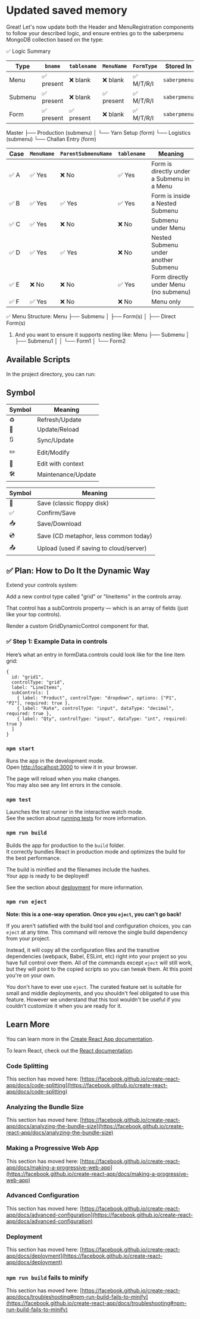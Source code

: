 # Updated saved memory
Great! Let's now update both the Header and MenuRegistration components to follow your described logic, and ensure entries go to the saberpmenu MongoDB collection based on the type:

✅ Logic Summary

| Type    | `bname`   | `tablename` | `MenuName` | `FormType` | Stored In    |
| ------- | --------- | ----------- | ---------- | ---------- | ------------ |
| Menu    | ✅ present | ❌ blank     | ❌ blank    | ✅ M/T/R/I  | `saberpmenu` |
| Submenu | ✅ present | ❌ blank     | ✅ present  | ✅ M/T/R/I  | `saberpmenu` |
| Form    | ✅ present | ✅ present   | ❌ blank    | ✅ M/T/R/I  | `saberpmenu` |

Master
 ├── Production (submenu)
 │    └── Yarn Setup (form)
 └── Logistics (submenu)
      └── Challan Entry (form)

| Case | `MenuName` | `ParentSubmenuName` | `tablename` | Meaning                                    |
| ---- | ---------- | ------------------- | ----------- | ------------------------------------------ |
| ✅ A  | ✅ Yes      | ❌ No                | ✅ Yes       | Form is directly under a Submenu in a Menu |
| ✅ B  | ✅ Yes      | ✅ Yes               | ✅ Yes       | Form is inside a Nested Submenu            |
| ✅ C  | ✅ Yes      | ❌ No                | ❌ No        | Submenu under Menu                         |
| ✅ D  | ✅ Yes      | ✅ Yes               | ❌ No        | Nested Submenu under another Submenu       |
| ✅ E  | ❌ No       | ❌ No                | ✅ Yes       | Form directly under Menu (no submenu)   
| ✅ F  | ✅ Yes      | ❌ No                |  ❌ No       | Menu only    

✅ Menu Structure:
Menu
├── Submenu
│   ├── Form(s)
│
├── Direct Form(s)

1) And you want to ensure it supports nesting like:
Menu
├── Submenu
│   ├── Submenu1
│   │   └── Form1
│   └── Form2


## Available Scripts

In the project directory, you can run:

## Symbol
| Symbol | Meaning            |
| ------ | ------------------ |
| ♻️     | Refresh/Update     |
| 🔄     | Update/Reload      |
| 🔃     | Sync/Update        |
| ✏️     | Edit/Modify        |
| 📝     | Edit with context  |
| 🛠️    | Maintenance/Update |

| Symbol | Meaning                                 |
| ------ | --------------------------------------- |
| 💾     | Save (classic floppy disk)              |
| ✅      | Confirm/Save                            |
| 📥     | Save/Download                           |
| 💿     | Save (CD metaphor, less common today)   |
| 📤     | Upload (used if saving to cloud/server) |

## ✅ Plan: How to Do It the Dynamic Way
Extend your controls system:

Add a new control type called "grid" or "lineitems" in the controls array.

That control has a subControls property — which is an array of fields (just like your top controls).

Render a custom GridDynamicControl component for that.

### ✅ Step 1: Example Data in controls
Here’s what an entry in formData.controls could look like for the line item grid:

```
{
  id: "grid1",
  controlType: "grid",
  label: "LineItems",
  subControls: [
    { label: "Product", controlType: "dropdown", options: ["P1", "P2"], required: true },
    { label: "Rate", controlType: "input", dataType: "decimal", required: true },
    { label: "Qty", controlType: "input", dataType: "int", required: true }
  ]
}
```

### `npm start`

Runs the app in the development mode.\
Open [http://localhost:3000](http://localhost:3000) to view it in your browser.

The page will reload when you make changes.\
You may also see any lint errors in the console.

### `npm test`

Launches the test runner in the interactive watch mode.\
See the section about [running tests](https://facebook.github.io/create-react-app/docs/running-tests) for more information.

### `npm run build`

Builds the app for production to the `build` folder.\
It correctly bundles React in production mode and optimizes the build for the best performance.

The build is minified and the filenames include the hashes.\
Your app is ready to be deployed!

See the section about [deployment](https://facebook.github.io/create-react-app/docs/deployment) for more information.

### `npm run eject`

**Note: this is a one-way operation. Once you `eject`, you can't go back!**

If you aren't satisfied with the build tool and configuration choices, you can `eject` at any time. This command will remove the single build dependency from your project.

Instead, it will copy all the configuration files and the transitive dependencies (webpack, Babel, ESLint, etc) right into your project so you have full control over them. All of the commands except `eject` will still work, but they will point to the copied scripts so you can tweak them. At this point you're on your own.

You don't have to ever use `eject`. The curated feature set is suitable for small and middle deployments, and you shouldn't feel obligated to use this feature. However we understand that this tool wouldn't be useful if you couldn't customize it when you are ready for it.

## Learn More

You can learn more in the [Create React App documentation](https://facebook.github.io/create-react-app/docs/getting-started).

To learn React, check out the [React documentation](https://reactjs.org/).

### Code Splitting

This section has moved here: [https://facebook.github.io/create-react-app/docs/code-splitting](https://facebook.github.io/create-react-app/docs/code-splitting)

### Analyzing the Bundle Size

This section has moved here: [https://facebook.github.io/create-react-app/docs/analyzing-the-bundle-size](https://facebook.github.io/create-react-app/docs/analyzing-the-bundle-size)

### Making a Progressive Web App

This section has moved here: [https://facebook.github.io/create-react-app/docs/making-a-progressive-web-app](https://facebook.github.io/create-react-app/docs/making-a-progressive-web-app)

### Advanced Configuration

This section has moved here: [https://facebook.github.io/create-react-app/docs/advanced-configuration](https://facebook.github.io/create-react-app/docs/advanced-configuration)

### Deployment

This section has moved here: [https://facebook.github.io/create-react-app/docs/deployment](https://facebook.github.io/create-react-app/docs/deployment)

### `npm run build` fails to minify

This section has moved here: [https://facebook.github.io/create-react-app/docs/troubleshooting#npm-run-build-fails-to-minify](https://facebook.github.io/create-react-app/docs/troubleshooting#npm-run-build-fails-to-minify)
